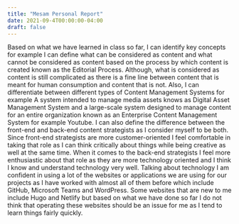 ```yaml
---
title: "Mesam Personal Report"
date: 2021-09-4T00:00:00-04:00
draft: false
---
```


Based on what we have learned in class so far, I can identify key concepts for example I can define what can be considered as content and what cannot be considered as content based on the process by which content is created known as the Editorial Process. Although, what is considered as content is still complicated as there is a fine line between content that is meant for human consumption and content that is not. Also, I can differentiate between different types of Content Management Systems for example A system intended to manage media assets knows as Digital Asset Management System and a large-scale system designed to manage content for an entire organization known as an Enterprise Content Management System for example Youtube. I can also define the difference between the front-end and back-end content strategists as I consider myself to be both. Since front-end strategists are more customer-oriented I feel comfortable in taking that role as I can think critically about things while being creative as well at the same time. When it comes to the back-end strategists I feel more enthusiastic about that role as they are more technology oriented and I think I know and understand technology very well. Talking about technology I am confident in using a lot of the websites or applications we are using for our projects as I have worked with almost all of them before which include GitHub, Microsoft Teams and WordPress. Some websites that are new to me include Hugo and Netlify but based on what we have done so far I do not think that operating these websites should be an issue for me as I tend to learn things fairly quickly.
